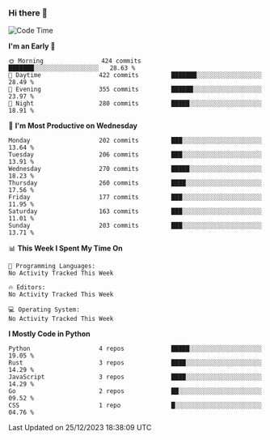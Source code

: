 ### Hi there 👋
<!--START_SECTION:waka-->
![Code Time](http://img.shields.io/badge/Code%20Time-206%20hrs%2030%20mins-blue)

**I'm an Early 🐤** 

```text
🌞 Morning                424 commits         ███████░░░░░░░░░░░░░░░░░░   28.63 % 
🌆 Daytime                422 commits         ███████░░░░░░░░░░░░░░░░░░   28.49 % 
🌃 Evening                355 commits         ██████░░░░░░░░░░░░░░░░░░░   23.97 % 
🌙 Night                  280 commits         █████░░░░░░░░░░░░░░░░░░░░   18.91 % 
```
📅 **I'm Most Productive on Wednesday** 

```text
Monday                   202 commits         ███░░░░░░░░░░░░░░░░░░░░░░   13.64 % 
Tuesday                  206 commits         ███░░░░░░░░░░░░░░░░░░░░░░   13.91 % 
Wednesday                270 commits         █████░░░░░░░░░░░░░░░░░░░░   18.23 % 
Thursday                 260 commits         ████░░░░░░░░░░░░░░░░░░░░░   17.56 % 
Friday                   177 commits         ███░░░░░░░░░░░░░░░░░░░░░░   11.95 % 
Saturday                 163 commits         ███░░░░░░░░░░░░░░░░░░░░░░   11.01 % 
Sunday                   203 commits         ███░░░░░░░░░░░░░░░░░░░░░░   13.71 % 
```


📊 **This Week I Spent My Time On** 

```text
💬 Programming Languages: 
No Activity Tracked This Week

🔥 Editors: 
No Activity Tracked This Week

💻 Operating System: 
No Activity Tracked This Week
```

**I Mostly Code in Python** 

```text
Python                   4 repos             █████░░░░░░░░░░░░░░░░░░░░   19.05 % 
Rust                     3 repos             ████░░░░░░░░░░░░░░░░░░░░░   14.29 % 
JavaScript               3 repos             ████░░░░░░░░░░░░░░░░░░░░░   14.29 % 
Go                       2 repos             ██░░░░░░░░░░░░░░░░░░░░░░░   09.52 % 
CSS                      1 repo              █░░░░░░░░░░░░░░░░░░░░░░░░   04.76 % 
```




 Last Updated on 25/12/2023 18:38:09 UTC
<!--END_SECTION:waka-->

<!--
**YoganshSharma/YoganshSharma** is a ✨ _special_ ✨ repository because its `README.md` (this file) appears on your GitHub profile.

Here are some ideas to get you started:

- 🔭 I’m currently working on ...
- 🌱 I’m currently learning ...
- 👯 I’m looking to collaborate on ...
- 🤔 I’m looking for help with ...
- 💬 Ask me about ...
- 📫 How to reach me: ...
- 😄 Pronouns: ...
- ⚡ Fun fact: ...
-->
